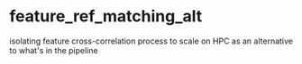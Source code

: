 # feature_ref_matching_alt
isolating feature cross-correlation process to scale on HPC as an alternative to what's in the pipeline
